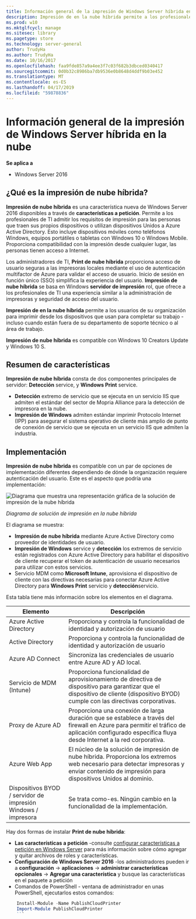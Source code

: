 ```yaml
---
title: Información general de la impresión de Windows Server híbrida en la nube
description: Impresión de en la nube híbrida permite a los profesionales de TI admitir los requisitos de impresión para BYOD o dominio unido dispositivos.
ms.prod: w10
ms.mktglfcycl: manage
ms.sitesec: library
ms.pagetype: store
ms.technology: server-general
author: TrudyHa
ms.author: TrudyHa
ms.date: 10/16/2017
ms.openlocfilehash: faa9fde857a9a4ee3f7c03f682b3dbced0340417
ms.sourcegitcommit: 0d0b32c8986ba7db9536e0b8648d4ddf9b03e452
ms.translationtype: MT
ms.contentlocale: es-ES
ms.lasthandoff: 04/17/2019
ms.locfileid: "59878836"
---
```

# <a name="windows-server-hybrid-cloud-print-overview"></a>Información general de la impresión de Windows Server híbrida en la nube

**Se aplica a**
-   Windows Server 2016

## <a name="what-is-hybrid-cloud-print"></a>¿Qué es la impresión de nube híbrida?
**Impresión de nube híbrida** es una característica nueva de Windows Server 2016 disponibles a través de **características a petición**. Permite a los profesionales de TI admitir los requisitos de impresión para las personas que traen sus propios dispositivos o utilizan dispositivos Unidos a Azure Active Directory. Esto incluye dispositivos móviles como teléfonos Windows, equipos portátiles o tabletas con Windows 10 o Windows Mobile. Proporciona compatibilidad con la impresión desde cualquier lugar, las personas tienen acceso a Internet.

Los administradores de TI, **Print de nube híbrida** proporciona acceso de usuario seguras a las impresoras locales mediante el uso de autenticación multifactor de Azure para validar el acceso de usuario. Inicio de sesión en función único (SSO) simplifica la experiencia del usuario. **Impresión de nube híbrida** se basa en Windows **servidor de impresión** rol, que ofrece a los profesionales de TI una experiencia similar a la administración de impresoras y seguridad de acceso del usuario.

**Impresión de en la nube híbrida** permite a los usuarios de su organización para imprimir desde los dispositivos que usan para completar su trabajo - incluso cuando están fuera de su departamento de soporte técnico o al área de trabajo.

**Impresión de nube híbrida** es compatible con Windows 10 Creators Update y Windows 10 S.
 
## <a name="feature-summary"></a>Resumen de características
**Impresión de nube híbrida** consta de dos componentes principales de servidor: **Detección** service, y **Windows Print** service.
- **Detección** extremo de servicio que se ejecuta en un servicio IIS que admiten el estándar del sector de Mopria Alliance para la detección de impresora en la nube.
- **Impresión de Windows** admiten estándar imprimir Protocolo Internet (IPP) para asegurar el sistema operativo de cliente más amplio de punto de conexión de servicio que se ejecuta en un servicio IIS que admiten la industria.

## <a name="deployment"></a>Implementación
**Impresión de nube híbrida** es compatible con un par de opciones de implementación diferentes dependiendo de dónde la organización requiere autenticación del usuario. Este es el aspecto que podría una implementación:

![Diagrama que muestra una representación gráfica de la solución de impresión de la nube híbrida](../media/hybrid-cloud-print/wshcp-deployment-options.png)

*Diagrama de solución de impresión en la nube híbrida*

El diagrama se muestra:
- **Impresión de nube híbrida** mediante Azure Active Directory como proveedor de identidades de usuario. 
- **Impresión de Windows** service y **detección** los extremos de servicio están registrados con Azure Active Directory para habilitar el dispositivo de cliente recuperar el token de autenticación de usuario necesarios para utilizar con estos servicios. 
- Servicio MDM como **Microsoft Intune**, aprovisiona el dispositivo de cliente con las directivas necesarias para conectar Azure Active Directory para **Windows Print** servicio y **detección**servicio.

Esta tabla tiene más información sobre los elementos en el diagrama.  

| Elemento | Descripción |
| ------- | ----------- |
| Azure Active Directory  | Proporciona y controla la funcionalidad de identidad y autorización de usuario |
| Active Directory        | Proporciona y controla la funcionalidad de identidad y autorización de usuario |
| Azure AD Connect  | Sincroniza las credenciales de usuario entre Azure AD y AD local. |
| Servicio de MDM (Intune) | Proporciona funcionalidad de aprovisionamiento de directiva de dispositivo para garantizar que el dispositivo de cliente (dispositivo BYOD) cumple con las directivas corporativas. |
| Proxy de Azure AD | Proporciona una conexión de larga duración que se establece a través del firewall en Azure para permitir el tráfico de aplicación configurado específica fluya desde Internet a la red corporativa. |
| Azure Web App | El núcleo de la solución de impresión de nube híbrida. Proporciona los extremos web necesario para detectar impresoras y enviar contenido de impresión para dispositivos Unidos al dominio. |
| Dispositivos BYOD / servidor de impresión Windows / impresora | Se trata como-es. Ningún cambio en la funcionalidad de la implementación. |

Hay dos formas de instalar **Print de nube híbrida**:
- **Las características a petición** -consulte [configurar características a petición en Windows Server](https://docs.microsoft.com/windows-server/administration/server-manager/configure-features-on-demand-in-windows-server) para más información sobre cómo agregar y quitar archivos de roles y características. 
- **Configuración de Windows Server 2016** -los administradores pueden ir a **configuración** -> **aplicaciones** -> **administrar características opcionales**  ->  **Agregar una característica** y busque las características en el paquete a petición 
- Comandos de PowerShell - ventana de administrador en unas PowerShell, ejecutarlos estos comandos:

```PowerShell
    Install-Module -Name PublishCloudPrinter
    Import-Module PublishCloudPrinter
    ```

